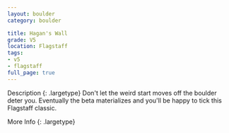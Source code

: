```yaml
---
layout: boulder
category: boulder

title: Hagan's Wall
grade: V5
location: Flagstaff
tags:
- v5
- flagstaff
full_page: true
---
```



Description
{: .largetype}
Don't let the weird start moves off the boulder deter you. Eventually the beta materializes and you'll be happy to tick this Flagstaff classic.


More Info
{: .largetype}

